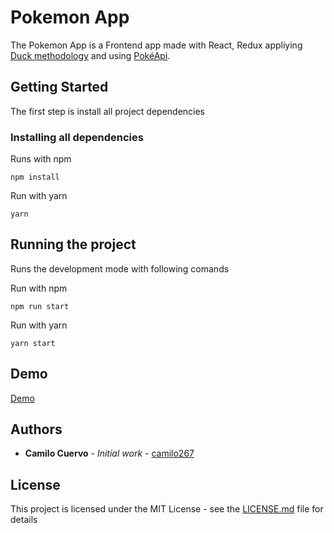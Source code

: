 # Pokemon App

The Pokemon App is a Frontend app made with React, Redux appliying [Duck methodology](https://github.com/erikras/ducks-modular-redux) and using [PokéApi](https://pokeapi.co/).

## Getting Started

The first step is install all project dependencies

### Installing all dependencies

Runs with npm

```
npm install
```

Run with yarn

```
yarn
```

## Running the project

Runs the development mode with following comands

Run with npm

```
npm run start
```

Run with yarn

```
yarn start
```

## Demo

[Demo](http://camilo267.github.io/hablaCreativo)

## Authors

* **Camilo Cuervo** - *Initial work* - [camilo267](https://github.com/camilo267)

## License

This project is licensed under the MIT License - see the [LICENSE.md](LICENSE.md) file for details
